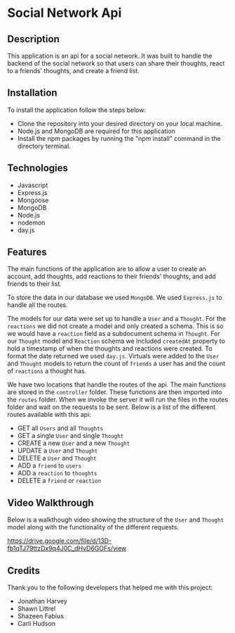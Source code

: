
# Social Network Api

## Description

This application is an api for a social network. It was built to handle the backend of the social network so that users can share their thoughts, react to a friends' thoughts, and create a friend list.

## Installation

To install the application follow the steps below:
* Clone the repository into your desired directory on your local machine.
* Node.js and MongoDB are required for this application
* Install the npm packages by running the "npm install" command in the directory terminal.

## Technologies

* Javascript
* Express.js
* Mongoose
* MongoDB
* Node.js
* nodemon
* day.js

## Features

The main functions of the application are to allow a user to create an account, add thoughts, add reactions to their friends' thoughts, and add friends to their list.   

To store the data in our database we used `MongoDB`. We used `Express.js` to handle all the routes.  

The models for our data were set up to handle a `User` and a `Thought`. For the `reactions` we did not create a model and only created a schema. This is so we would have a `reaction` field as a subdocument schema in `Thought`. For our `Thought` model and `Reaction` schema we included `createdAt` property to hold a timestamp of when the thoughts and reactions were created. To format the date returned we used `day.js`. Virtuals were added to the `User` and `Thought` models to return the count of `friends` a user has and the count of `reactions` a thought has.  

We have two locations that handle the routes of the api. The main functions are stored in the `controller` folder. These functions are then imported into the `routes` folder. When we invoke the server it will run the files in the routes folder and wait on the requests to be sent. Below is a list of the different routes available with this api: 
* GET all `Users` and all `Thoughts`
* GET a single `User` and single `Thought`
* CREATE a new `User` and a new `Thought`
* UPDATE a `User` and `Thought`
* DELETE a `User` and `Thought`
* ADD a `friend` to `users`
* ADD a `reaction` to `thoughts`
* DELETE a `friend` or `reaction`

## Video Walkthrough

Below is a walkthough video showing the structure of the `User` and `Thought` model along with the functionality of the different requests.

https://drive.google.com/file/d/13D-fb1qTJ79ttzDx9q4J0C_dHvD6GOFs/view

## Credits

Thank you to the following developers that helped me with this project:

* Jonathan Harvey
* Shawn Littrel
* Shazeen Fabius
* Carli Hudson
